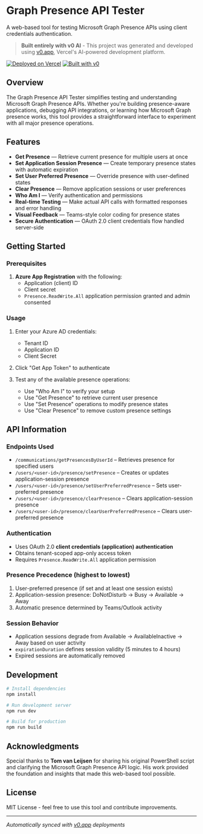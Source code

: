 # Graph Presence API Tester

A web-based tool for testing Microsoft Graph Presence APIs using client credentials authentication.

> **Built entirely with v0 AI** - This project was generated and developed using [v0.app](https://v0.app), Vercel's AI-powered development platform.

[![Deployed on Vercel](https://img.shields.io/badge/Deployed%20on-Vercel-black?style=for-the-badge&logo=vercel)](https://vercel.com/anywherenow/v0-graph-presence-api-tester)
[![Built with v0](https://img.shields.io/badge/Built%20with-v0.app-black?style=for-the-badge)](https://v0.app/chat/projects/64zCeYCmVSr)

## Overview

The Graph Presence API Tester simplifies testing and understanding Microsoft Graph Presence APIs. Whether you're building presence-aware applications, debugging API integrations, or learning how Microsoft Graph presence works, this tool provides a straightforward interface to experiment with all major presence operations.

## Features

- **Get Presence** — Retrieve current presence for multiple users at once
- **Set Application Session Presence** — Create temporary presence states with automatic expiration
- **Set User Preferred Presence** — Override presence with user-defined states  
- **Clear Presence** — Remove application sessions or user preferences
- **Who Am I** — Verify authentication and permissions
- **Real-time Testing** — Make actual API calls with formatted responses and error handling
- **Visual Feedback** — Teams-style color coding for presence states
- **Secure Authentication** — OAuth 2.0 client credentials flow handled server-side

## Getting Started

### Prerequisites

1. **Azure App Registration** with the following:
   - Application (client) ID
   - Client secret
   - `Presence.ReadWrite.All` application permission granted and admin consented

### Usage

1. Enter your Azure AD credentials:
   - Tenant ID
   - Application ID  
   - Client Secret

2. Click "Get App Token" to authenticate

3. Test any of the available presence operations:
   - Use "Who Am I" to verify your setup
   - Use "Get Presence" to retrieve current user presence
   - Use "Set Presence" operations to modify presence states
   - Use "Clear Presence" to remove custom presence settings

## API Information

### Endpoints Used
- `/communications/getPresencesByUserId` – Retrieves presence for specified users
- `/users/<user-id>/presence/setPresence` – Creates or updates application-session presence
- `/users/<user-id>/presence/setUserPreferredPresence` – Sets user-preferred presence
- `/users/<user-id>/presence/clearPresence` – Clears application-session presence
- `/users/<user-id>/presence/clearUserPreferredPresence` – Clears user-preferred presence

### Authentication
- Uses OAuth 2.0 **client credentials (application) authentication**
- Obtains tenant-scoped app-only access token
- Requires `Presence.ReadWrite.All` application permission

### Presence Precedence (highest to lowest)
1. User-preferred presence (if set and at least one session exists)
2. Application-session presence: DoNotDisturb → Busy → Available → Away  
3. Automatic presence determined by Teams/Outlook activity

### Session Behavior
- Application sessions degrade from Available → AvailableInactive → Away based on user activity
- `expirationDuration` defines session validity (5 minutes to 4 hours)
- Expired sessions are automatically removed

## Development

```bash
# Install dependencies
npm install

# Run development server
npm run dev

# Build for production
npm run build
```

## Acknowledgments

Special thanks to **Tom van Leijsen** for sharing his original PowerShell script and clarifying the Microsoft Graph Presence API logic. His work provided the foundation and insights that made this web-based tool possible.

## License

MIT License - feel free to use this tool and contribute improvements.

---

*Automatically synced with [v0.app](https://v0.app) deployments*

